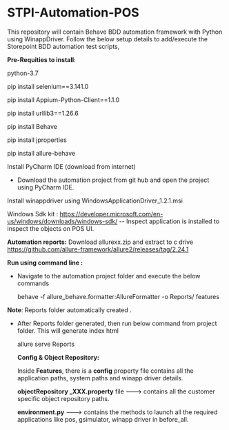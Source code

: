 # STPI-Automation-POS

This repository will contain Behave BDD automation framework with Python using WinappDriver.
Follow the below setup details to add/execute the Storepoint BDD automation test scripts,


**Pre-Requities to install**: 


python-3.7

pip install selenium==3.141.0

pip install Appium-Python-Client==1.1.0

pip install urllib3==1.26.6

pip install Behave

pip install jproperties

pip install allure-behave

Install PyCharm IDE (download from internet) 
* Download the automation project from git hub and open the project using PyCharm IDE.

Install winappdriver using  WindowsApplicationDriver_1.2.1.msi 

Windows Sdk kit  : https://developer.microsoft.com/en-us/windows/downloads/windows-sdk/  -- Inspect application is installed to inspect the objects on POS UI.

**Automation reports:** 
  Download allurexx.zip and extract to c drive
  https://github.com/allure-framework/allure2/releases/tag/2.24.1   

**Run using command line :**
  * Navigate to the automation project folder and execute the below commands
  
      behave -f allure_behave.formatter:AllureFormatter -o Reports/ features
  
   **Note**:
     Reports folder automatically created .

  * After Reports folder generated, then  run below command from project folder. This will generate index html 

    allure serve Reports

    **Config & Object Repository:**
    
    Inside **Features**, there is a **config** property file contains all the application paths, system paths and winapp driver details.
    
    **objectRepository _XXX.property** file ---> contains all the customer specific object repository paths.
    
    **environment.py** ---> contains the methods to launch all the required applications like pos, gsimulator, winapp driver in before_all.
    
    

